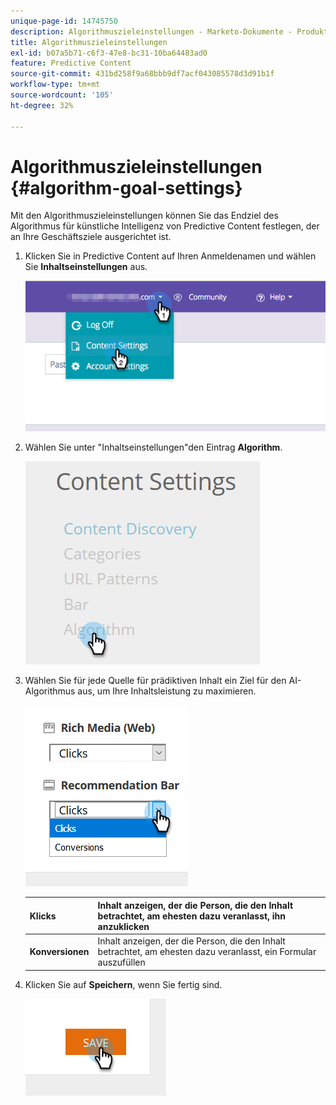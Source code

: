 ```yaml
---
unique-page-id: 14745750
description: Algorithmuszieleinstellungen - Marketo-Dokumente - Produktdokumentation
title: Algorithmuszieleinstellungen
exl-id: b07a5b71-c6f3-47e8-bc31-10ba64483ad0
feature: Predictive Content
source-git-commit: 431bd258f9a68bbb9df7acf043085578d3d91b1f
workflow-type: tm+mt
source-wordcount: '105'
ht-degree: 32%

---
```


# Algorithmuszieleinstellungen {#algorithm-goal-settings}

Mit den Algorithmuszieleinstellungen können Sie das Endziel des Algorithmus für künstliche Intelligenz von Predictive Content festlegen, der an Ihre Geschäftsziele ausgerichtet ist.

1. Klicken Sie in Predictive Content auf Ihren Anmeldenamen und wählen Sie **Inhaltseinstellungen** aus.

   ![](assets/1.png)

1. Wählen Sie unter &quot;Inhaltseinstellungen&quot;den Eintrag **Algorithm**.

   ![](assets/two-1.png)

1. Wählen Sie für jede Quelle für prädiktiven Inhalt ein Ziel für den AI-Algorithmus aus, um Ihre Inhaltsleistung zu maximieren.

   ![](assets/three-new.png)

   | **Klicks** | Inhalt anzeigen, der die Person, die den Inhalt betrachtet, am ehesten dazu veranlasst, ihn anzuklicken |
   |---|---|
   | **Konversionen** | Inhalt anzeigen, der die Person, die den Inhalt betrachtet, am ehesten dazu veranlasst, ein Formular auszufüllen |

1. Klicken Sie auf **Speichern**, wenn Sie fertig sind.

   ![](assets/four.png)
